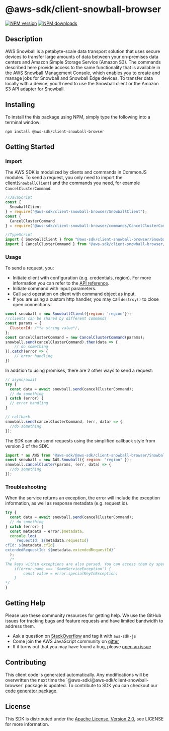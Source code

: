 # @aws-sdk/client-snowball-browser

[![NPM version](https://img.shields.io/npm/v/@aws-sdk/client-snowball-browser/preview.svg)](https://www.npmjs.com/package/@aws-sdk/client-snowball-browser)
[![NPM downloads](https://img.shields.io/npm/dm/@aws-sdk/client-snowball-browser.svg)](https://www.npmjs.com/package/@aws-sdk/client-snowball-browser)

## Description

<p>AWS Snowball is a petabyte-scale data transport solution that uses secure devices to transfer large amounts of data between your on-premises data centers and Amazon Simple Storage Service (Amazon S3). The commands described here provide access to the same functionality that is available in the AWS Snowball Management Console, which enables you to create and manage jobs for Snowball and Snowball Edge devices. To transfer data locally with a device, you'll need to use the Snowball client or the Amazon S3 API adapter for Snowball.</p>

## Installing

To install the this package using NPM, simply type the following into a terminal window:

```
npm install @aws-sdk/client-snowball-browser
```

## Getting Started

### Import

The AWS SDK is modulized by clients and commands in CommonJS modules. To send a request, you only need to import the client(`SnowballClient`) and the commands you need, for example `CancelClusterCommand`:

```javascript
//JavaScript
const {
  SnowballClient
} = require("@aws-sdk/client-snowball-browser/SnowballClient");
const {
  CancelClusterCommand
} = require("@aws-sdk/client-snowball-browser/commands/CancelClusterCommand");
```

```javascript
//TypeScript
import { SnowballClient } from "@aws-sdk/client-snowball-browser/SnowballClient";
import { CancelClusterCommand } from "@aws-sdk/client-snowball-browser/commands/CancelClusterCommand";
```

### Usage

To send a request, you:

- Initiate client with configuration (e.g. credentials, region). For more information you can refer to the [API reference][].
- Initiate command with input parameters.
- Call `send` operation on client with command object as input.
- If you are using a custom http handler, you may call `destroy()` to close open connections.

```javascript
const snowball = new SnowballClient({region: 'region'});
//clients can be shared by different commands
const params = {
  ClusterId: /**a string value*/,
};
const cancelClusterCommand = new CancelClusterCommand(params);
snowball.send(cancelClusterCommand).then(data => {
    // do something
}).catch(error => {
    // error handling
})
```

In addition to using promises, there are 2 other ways to send a request:

```javascript
// async/await
try {
  const data = await snowball.send(cancelClusterCommand);
  // do something
} catch (error) {
  // error handling
}
```

```javascript
// callback
snowball.send(cancelClusterCommand, (err, data) => {
  //do something
});
```

The SDK can also send requests using the simplified callback style from version 2 of the SDK.

```javascript
import * as AWS from "@aws-sdk/@aws-sdk/client-snowball-browser/Snowball";
const snowball = new AWS.Snowball({ region: "region" });
snowball.cancelCluster(params, (err, data) => {
  //do something
});
```

### Troubleshooting

When the service returns an exception, the error will include the exception information, as well as response metadata (e.g. request id).

```javascript
try {
  const data = await snowball.send(cancelClusterCommand);
  // do something
} catch (error) {
  const metadata = error.$metadata;
  console.log(
    `requestId: ${metadata.requestId}
cfId: ${metadata.cfId}
extendedRequestId: ${metadata.extendedRequestId}`
  );
  /*
The keys within exceptions are also parsed. You can access them by specifying exception names:
    if(error.name === 'SomeServiceException') {
        const value = error.specialKeyInException;
    }
*/
}
```

## Getting Help

Please use these community resources for getting help. We use the GitHub issues for tracking bugs and feature requests and have limited bandwidth to address them.

- Ask a question on [StackOverflow](https://stackoverflow.com/questions/tagged/aws-sdk-js) and tag it with `aws-sdk-js`
- Come join the AWS JavaScript community on [gitter](https://gitter.im/aws/aws-sdk-js-v3)
- If it turns out that you may have found a bug, please [open an issue](https://github.com/aws/aws-sdk-js-v3/issues)

## Contributing

This client code is generated automatically. Any modifications will be overwritten the next time the `@aws-sdk/@aws-sdk/client-snowball-browser' package is updated. To contribute to SDK you can checkout our [code generator package][].

## License

This SDK is distributed under the
[Apache License, Version 2.0](http://www.apache.org/licenses/LICENSE-2.0),
see LICENSE for more information.

[code generator package]: https://github.com/aws/aws-sdk-js-v3/tree/master/packages/service-types-generator
[api reference]: https://docs.aws.amazon.com/AWSJavaScriptSDK/latest/
